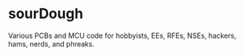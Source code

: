 # sourDough
Various PCBs and MCU code for hobbyists, EEs, RFEs, NSEs, hackers, hams, nerds, and phreaks. 
